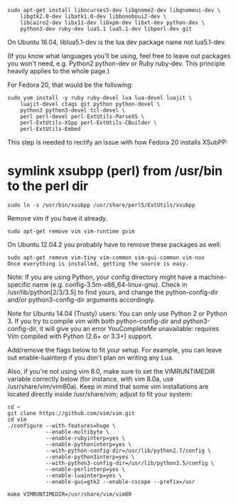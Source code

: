     sudo apt-get install libncurses5-dev libgnome2-dev libgnomeui-dev \
        libgtk2.0-dev libatk1.0-dev libbonoboui2-dev \
        libcairo2-dev libx11-dev libxpm-dev libxt-dev python-dev \
        python3-dev ruby-dev lua5.1 lua5.1-dev libperl-dev git
    
 On Ubuntu 16.04, liblua5.1-dev is the lua dev package name not lua5.1-dev.

(If you know what languages you'll be using, feel free to leave out packages you won't need, e.g. Python2 python-dev or Ruby ruby-dev. This principle heavily applies to the whole page.)

For Fedora 20, that would be the following:

    sudo yum install -y ruby ruby-devel lua lua-devel luajit \
        luajit-devel ctags git python python-devel \
        python3 python3-devel tcl-devel \
        perl perl-devel perl-ExtUtils-ParseXS \
        perl-ExtUtils-XSpp perl-ExtUtils-CBuilder \
        perl-ExtUtils-Embed
This step is needed to rectify an issue with how Fedora 20 installs XSubPP:

# symlink xsubpp (perl) from /usr/bin to the perl dir
    sudo ln -s /usr/bin/xsubpp /usr/share/perl5/ExtUtils/xsubpp 
Remove vim if you have it already.

    sudo apt-get remove vim vim-runtime gvim
On Ubuntu 12.04.2 you probably have to remove these packages as well:

    sudo apt-get remove vim-tiny vim-common vim-gui-common vim-nox
    Once everything is installed, getting the source is easy.

Note: If you are using Python, your config directory might have a machine-specific name (e.g. config-3.5m-x86_64-linux-gnu). Check in /usr/lib/python[2/3/3.5] to find yours, and change the python-config-dir and/or python3-config-dir arguments accordingly.

Note for Ubuntu 14.04 (Trusty) users: You can only use Python 2 or Python 3. If you try to compile vim with both python-config-dir and python3-config-dir, it will give you an error YouCompleteMe unavailable: requires Vim compiled with Python (2.6+ or 3.3+) support.

Add/remove the flags below to fit your setup. For example, you can leave out enable-luainterp if you don't plan on writing any Lua.

Also, if you're not using vim 8.0, make sure to set the VIMRUNTIMEDIR variable correctly below (for instance, with vim 8.0a, use /usr/share/vim/vim80a). Keep in mind that some vim installations are located directly inside /usr/share/vim; adjust to fit your system:

    cd ~
    git clone https://github.com/vim/vim.git
    cd vim
    ./configure --with-features=huge \
                --enable-multibyte \
                --enable-rubyinterp=yes \
                --enable-pythoninterp=yes \
                --with-python-config-dir=/usr/lib/python2.7/config \
                --enable-python3interp=yes \
                --with-python3-config-dir=/usr/lib/python3.5/config \
                --enable-perlinterp=yes \
                --enable-luainterp=yes \
                --enable-gui=gtk2 --enable-cscope --prefix=/usr

    make VIMRUNTIMEDIR=/usr/share/vim/vim80
